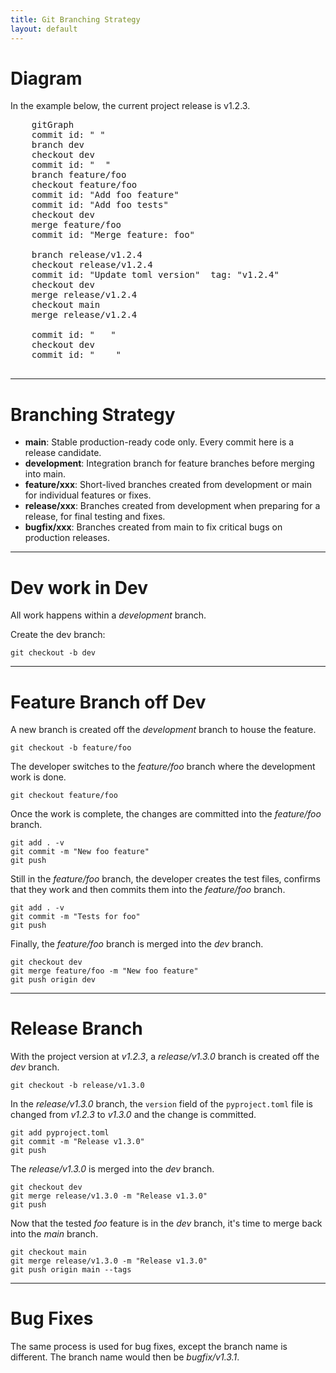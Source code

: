 ```yaml
---
title: Git Branching Strategy
layout: default
---
```


# Diagram

In the example below, the current project release is v1.2.3.

  <pre class="mermaid">
    gitGraph
    commit id: " "
    branch dev
    checkout dev
    commit id: "  "
    branch feature/foo
    checkout feature/foo
    commit id: "Add foo feature"
    commit id: "Add foo tests"
    checkout dev
    merge feature/foo
    commit id: "Merge feature: foo"

    branch release/v1.2.4
    checkout release/v1.2.4
    commit id: "Update toml version"  tag: "v1.2.4"
    checkout dev
    merge release/v1.2.4
    checkout main
    merge release/v1.2.4

    commit id: "   "
    checkout dev
    commit id: "    "
  </pre>
  <script type="module">
    import mermaid from 'https://cdn.jsdelivr.net/npm/mermaid@10/dist/mermaid.esm.min.mjs';
    mermaid.initialize({ startOnLoad: true });
  </script>

---

# Branching Strategy

* **main**: Stable production-ready code only. Every commit here is a release candidate.
* **development**: Integration branch for feature branches before merging into main.
* **feature/xxx**: Short-lived branches created from development or main for individual features or fixes.
* **release/xxx**: Branches created from development when preparing for a release, for final testing and fixes.
* **bugfix/xxx**: Branches created from main to fix critical bugs on production releases.

---

# Dev work in Dev

All work happens within a *development* branch.

Create the dev branch:

```
git checkout -b dev
```

---

# Feature Branch off Dev

A new branch is created off the *development* branch to house the feature.

```
git checkout -b feature/foo
```

The developer switches to the *feature/foo* branch where the development work is done.

```
git checkout feature/foo
```

Once the work is complete, the changes are committed into the *feature/foo* branch.

```
git add . -v
git commit -m "New foo feature"
git push
```

Still in the *feature/foo* branch, the developer creates the test files, confirms that they work and then commits them into the *feature/foo* branch.

```
git add . -v
git commit -m "Tests for foo"
git push
```

Finally, the *feature/foo* branch is merged into the *dev* branch.

```
git checkout dev
git merge feature/foo -m "New foo feature"
git push origin dev
```

---

# Release Branch

With the project version at *v1.2.3*, a *release/v1.3.0* branch is created off the *dev* branch.

```
git checkout -b release/v1.3.0
```

In the *release/v1.3.0* branch, the `version` field of the `pyproject.toml` file is changed from *v1.2.3* to *v1.3.0* and the change is committed.

```
git add pyproject.toml
git commit -m "Release v1.3.0"
git push
```

The *release/v1.3.0* is merged into the *dev* branch.

```
git checkout dev
git merge release/v1.3.0 -m "Release v1.3.0"
git push
```

Now that the tested *foo* feature is in the *dev* branch, it's time to merge back into the *main* branch.

```
git checkout main
git merge release/v1.3.0 -m "Release v1.3.0"
git push origin main --tags
```

---

# Bug Fixes

The same process is used for bug fixes, except the branch name is different. The branch name would then be *bugfix/v1.3.1*.

